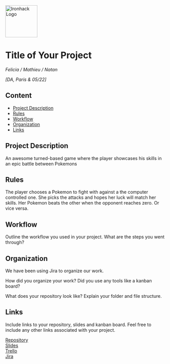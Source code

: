 <img src="https://bit.ly/2VnXWr2" alt="Ironhack Logo" width="100"/>

# Title of Your Project
*Felicia / Mathieu / Natan*

*[DA, Paris & 05/22]*

## Content
- [Project Description](#project-description)
- [Rules](#rules)
- [Workflow](#workflow)
- [Organization](#organization)
- [Links](#links)

## Project Description
An awesome turned-based game where the player showcases his skills in an epic battle between Pokemons

## Rules

The player chooses a Pokemon to fight with against a the computer controlled one.
She picks the attacks and hopes her luck will match her skills.
Her Pokemon beats the other when the opponent reaches zero. Or vice versa.

## Workflow
Outline the workflow you used in your project. What are the steps you went through?

## Organization
We have been using Jira to organize our work.

How did you organize your work? Did you use any tools like a kanban board?

What does your repository look like? Explain your folder and file structure.

## Links
Include links to your repository, slides and kanban board. Feel free to include any other links associated with your project.

[Repository](https://github.com/gastryphon/pikachu/)  
[Slides](https://slides.com/)  
[Trello](https:)  
[Jira](https://feliciaonwudinjo.atlassian.net/jira/software/projects/FEL/boards/1/roadmap)
